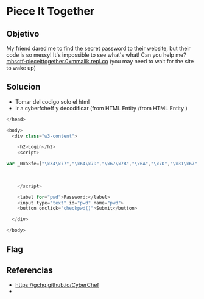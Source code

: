 # Piece It Together

## Objetivo
My friend dared me to find the secret password to their website, but their code is so messy! It's impossible to see what's what! Can you help me? [mhsctf-pieceittogether.0xmmalik.repl.co](https://mhsctf-pieceittogether.0xmmalik.repl.co) (you may need to wait for the site to wake up)


## Solucion
- Tomar del codigo solo el html
- Ir a cyberfcheff y decodificar (from HTML Entity /from HTML Entity )

```javascript
</head>

<body>
  <div class="w3-content">

    <h2>Login</h2>
    <script>

var _0xa8fe=["\x34\x77","\x64\x7D","\x67\x7B","\x6A","\x7D","\x31\x67","\x77\x30","\x72","\x61\x6C","\x73","\x68\x37","\x61\x67\x7B","\x66\x6C","\x6D\x33\x74","\x76\x61\x6C\x75\x65","\x70\x77\x64","\x67\x65\x74\x45\x6C\x65\x6D\x65\x6E\x74\x42\x79\x49\x64","\x59\x65\x70\x2C\x20\x74\x68\x61\x74\x27\x73\x20\x74\x68\x65\x20\x66\x6C\x61\x67\x21","\x53\x6F\x72\x72\x79\x2C\x20\x74\x68\x61\x74\x27\x73\x20\x6E\x6F\x74\x20\x74\x68\x65\x20\x66\x6C\x61\x67\x21"];function checkpwd(){if(document[_0xa8fe[16]](_0xa8fe[15])[_0xa8fe[14]]== 
																																																																																																																							  (_0xa8fe[12]+ _0xa8fe[11]+ _0xa8fe[3]+ _0xa8fe[5]+ _0xa8fe[9]+ _0xa8fe[0]+ _0xa8fe[4])
																																																																																																																							  ){alert(_0xa8fe[17])}else {alert(_0xa8fe[18])}}

    </script>

    <label for="pwd">Password:</label>
    <input type="text" id="pwd" name="pwd">
    <button onclick="checkpwd()">Submit</button>

  </div>

</body>
```

## Flag

## Referencias
- https://gchq.github.io/CyberChef
- 